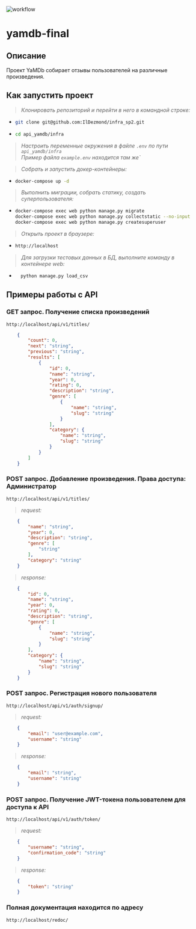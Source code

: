 ![workflow](https://github.com/IlDezmond/yamdb_final/actions/workflows/yamdb_workflow.yml/badge.svg)
# yamdb-final
[comment]: <> (Документация работает. Работала она у меня и в прошлый раз.)
## Описание
Проект YaMDb собирает отзывы пользователей на различные произведения.

## Как запустить проект

>*Клонировать репозиторий и перейти в него в командной строке:*


* ```bash
  git clone git@github.com:IlDezmond/infra_sp2.git
  ```

* ```bash
  cd api_yamdb/infra
  ```
  
>*Настроить переменные окружения в файле `.env` по пути `api_yamdb/infra`* <br>
>*Пример файла `example.env` находится там же`*

>*Собрать и запустить докер-контейнеры:*

* ```bash
  docker-compose up -d
  ```

>*Выполнить миграции, собрать статику, создать суперпользователя:*

* ```bash
  docker-compose exec web python manage.py migrate
  docker-compose exec web python manage.py collectstatic --no-input
  docker-compose exec web python manage.py createsuperuser
  ```

>*Открыть проект в браузере:*

* ```bash
  http://localhost
  ```

>*Для загрузки тестовых данных в БД, выполните команду в контейнере web:*

* ```bash
    python manage.py load_csv
  ```

## Примеры работы с API

### GET запрос. Получение списка произведений

```URL
http://localhost/api/v1/titles/
```

```JSON
    {
        "count": 0,
        "next": "string",
        "previous": "string",
        "results": [
            {
                "id": 0,
                "name": "string",
                "year": 0,
                "rating": 0,
                "description": "string",
                "genre": [
                    {
                        "name": "string",
                        "slug": "string"
                    }
                ],
                "category": {
                    "name": "string",
                    "slug": "string"
                }
            }
        ]
    }
```

### POST запрос. Добавление произведения. Права доступа: Администратор

```URL
http://localhost/api/v1/titles/
```

>*request:*

```JSON
    {
        "name": "string",
        "year": 0,
        "description": "string",
        "genre": [
            "string"
        ],
        "category": "string"
    }
```

>*response:*

```JSON
    {
        "id": 0,
        "name": "string",
        "year": 0,
        "rating": 0,
        "description": "string",
        "genre": [
            {
                "name": "string",
                "slug": "string"
            }
        ],
        "category": {
            "name": "string",
            "slug": "string"
        }
    }
```

### POST запрос. Регистрация нового пользователя

```URL
http://localhost/api/v1/auth/signup/
```

>*request:*

```JSON
    {
        "email": "user@example.com",
        "username": "string"
    }
```

>*response:*

```JSON
    {
        "email": "string",
        "username": "string"
    }
```

### POST запрос. Получение JWT-токена пользователем для доступа к API

```URL
http://localhost/api/v1/auth/token/
```

>*request:*

```JSON
    {
        "username": "string",
        "confirmation_code": "string"
    }
```

>*response:*

```JSON
    {
        "token": "string"
    }
```

### Полная документация находится по адресу

```URL
http://localhost/redoc/
```

